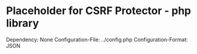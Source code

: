 Placeholder for **CSRF Protector - php library**
=====================================================

Dependency: None
Configuration-File: ../config.php
Configuration-Format: JSON
